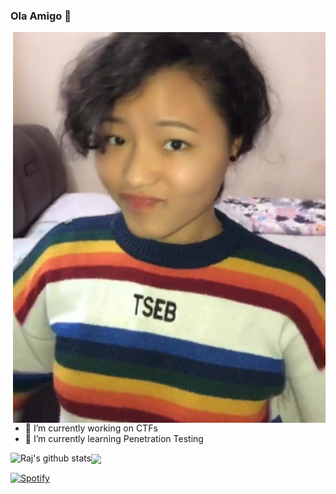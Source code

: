### Ola Amigo 👋
<img hight="400" width="500" alt="GIF" align="right" src="https://github.com/Rajchowdhury420/yanzee.github.io/blob/master/love.jpg">

- 🔭 I’m currently working on CTFs
- 🌱 I’m currently learning Penetration Testing


![Raj's github stats](https://github-readme-stats.vercel.app/api?username=Rajchowdhury420&count_private=true&show_icons=true&theme=synthwave)<a href="https://github.com/Rajchowdhury420"><img align="center" src="https://github-readme-stats.vercel.app/api/top-langs/?username=Rajchowdhury420&layout=compact&theme=tokyonight"/></a>

<a href="https://open.spotify.com/user/nenedo6969trydfada1qiw864?si=Pyb_ehslQGqAbf-PGcCKBA"><img alt="Spotify" title="Spotify" height="32" width="32" src="https://raw.githubusercontent.com/peterthehan/peterthehan/master/assets/spotify.svg"></a>
